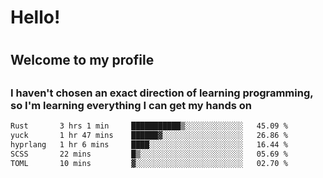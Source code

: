 
<h1>Hello!<h1>
<h2>Welcome to my profile<h2>
<h3>I haven't chosen an exact direction of learning programming, so I'm learning everything I can get my hands on</h3>

<!--START_SECTION:waka-->

```txt
Rust       3 hrs 1 min     ███████████▒░░░░░░░░░░░░░   45.09 %
yuck       1 hr 47 mins    ██████▓░░░░░░░░░░░░░░░░░░   26.86 %
hyprlang   1 hr 6 mins     ████░░░░░░░░░░░░░░░░░░░░░   16.44 %
SCSS       22 mins         █▒░░░░░░░░░░░░░░░░░░░░░░░   05.69 %
TOML       10 mins         ▓░░░░░░░░░░░░░░░░░░░░░░░░   02.70 %
```

<!--END_SECTION:waka-->
